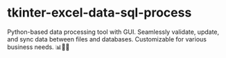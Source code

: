 # tkinter-excel-data-sql-process
Python-based data processing tool with GUI. Seamlessly validate, update, and sync data between files and databases. Customizable for various business needs. 📊🔄💼
